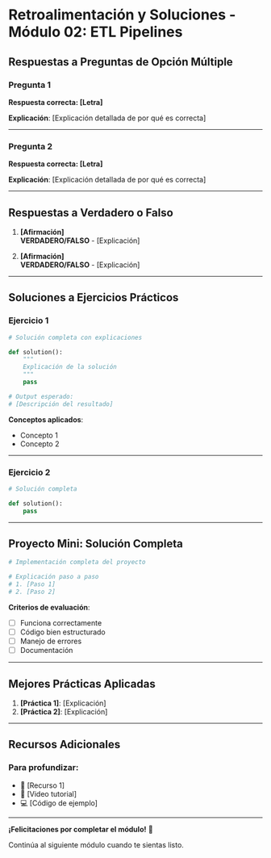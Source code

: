 # Retroalimentación y Soluciones - Módulo 02: ETL Pipelines

## Respuestas a Preguntas de Opción Múltiple

### Pregunta 1
**Respuesta correcta: [Letra]**

**Explicación**: [Explicación detallada de por qué es correcta]

---

### Pregunta 2
**Respuesta correcta: [Letra]**

**Explicación**: [Explicación detallada de por qué es correcta]

---

## Respuestas a Verdadero o Falso

1. **[Afirmación]**  
   **VERDADERO/FALSO** - [Explicación]

2. **[Afirmación]**  
   **VERDADERO/FALSO** - [Explicación]

---

## Soluciones a Ejercicios Prácticos

### Ejercicio 1

```python
# Solución completa con explicaciones

def solution():
    """
    Explicación de la solución
    """
    pass

# Output esperado:
# [Descripción del resultado]
```

**Conceptos aplicados**:
- Concepto 1
- Concepto 2

---

### Ejercicio 2

```python
# Solución completa

def solution():
    pass
```

---

## Proyecto Mini: Solución Completa

```python
# Implementación completa del proyecto

# Explicación paso a paso
# 1. [Paso 1]
# 2. [Paso 2]
```

**Criterios de evaluación**:
- [ ] Funciona correctamente
- [ ] Código bien estructurado
- [ ] Manejo de errores
- [ ] Documentación

---

## Mejores Prácticas Aplicadas

1. **[Práctica 1]**: [Explicación]
2. **[Práctica 2]**: [Explicación]

---

## Recursos Adicionales

### Para profundizar:
- 📖 [Recurso 1]
- 🎥 [Video tutorial]
- 💻 [Código de ejemplo]

---

**¡Felicitaciones por completar el módulo!** 🎉

Continúa al siguiente módulo cuando te sientas listo.
